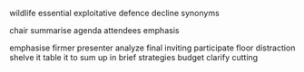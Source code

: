 wildlife
essential
exploitative
defence
decline
synonyms

chair
summarise
agenda
attendees
emphasis

emphasise
firmer
presenter
analyze
final
inviting
participate
floor
distraction
shelve it
table it
to sum up
in brief
strategies
budget
clarify
cutting
